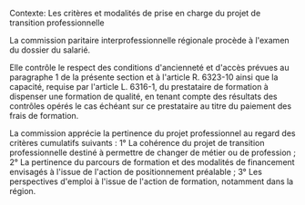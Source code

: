 Contexte: Les critères et modalités de prise en charge du projet de transition professionnelle

La commission paritaire interprofessionnelle régionale procède à l'examen du dossier du salarié.

Elle contrôle le respect des conditions d'ancienneté et d'accès prévues au paragraphe 1 de la présente section et à l'article R. 6323-10 ainsi que la capacité, requise par l'article L. 6316-1, du prestataire de formation à dispenser une formation de qualité, en tenant compte des résultats des contrôles opérés le cas échéant sur ce prestataire au titre du paiement des frais de formation.

La commission apprécie la pertinence du projet professionnel au regard des critères cumulatifs suivants : 1° La cohérence du projet de transition professionnelle destiné à permettre de changer de métier ou de profession ; 2° La pertinence du parcours de formation et des modalités de financement envisagés à l'issue de l'action de positionnement préalable ; 3° Les perspectives d'emploi à l'issue de l'action de formation, notamment dans la région.